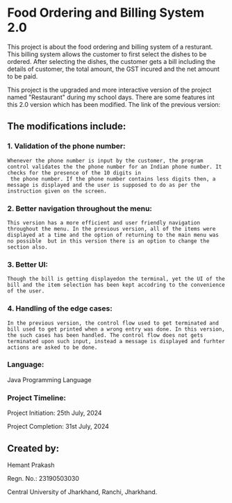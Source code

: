 # Food Ordering and Billing System 2.0
This project is about the food ordering and billing system of a resturant. This billing system allows the customer to first select the dishes to be ordered. 
After selecting the dishes, the customer gets a bill including the details of customer, the total amount, the GST incured and the net amount to be paid.

This project is the upgraded and more interactive version of the project named "Restaurant" during my school days. There are some features int this 2.0 version which has been modified.
The link of the previous version: 

  ## The modifications include:
  ### 1. Validation of the phone number: 
    Whenever the phone number is input by the customer, the program control validates the the phone number for an Indian phone number. It checks for the presence of the 10 digits in
     the phone number. If the phone number contains less digits then, a message is displayed and the user is supposed to do as per the instruction given on the screen.
  ### 2. Better navigation throughout the menu: 
    This version has a more efficient and user friendly navigation throughout the menu. In the previous version, all of the items were displayed at a time and the option of returning to the main menu was no possible  but in this version there is an option to change the section also.
  ### 3. Better UI: 
    Though the bill is getting displayedon the terminal, yet the UI of the bill and the item selection has been kept accodring to the convenience of the user.
  ### 4. Handling of the edge cases: 
    In the previous version, the control flow used to get terminated and bill used to get printed when a wrong entry was done. In this version, the such cases has been handled. The control flow does not gets terminated upon such input, instead a message is displayed and furhter actions are asked to be done.

### Language: 
  Java Programming Language

### Project Timeline:
   Project Initiation: 25th July, 2024
   
   Project Completion: 31st July, 2024

## Created by:
  Hemant Prakash
  
  Regn. No.: 23190503030
  
  Central University of Jharkhand, Ranchi, Jharkhand.
